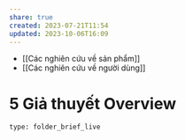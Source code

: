 ```yaml
---
share: true
created: 2023-07-21T11:54
updated: 2023-10-06T16:09
---
```

- [[Các nghiên cứu về sản phẩm]]
- [[Các nghiên cứu về người dùng]]
# 5 Giả thuyết Overview
 
```ccard
type: folder_brief_live
```
